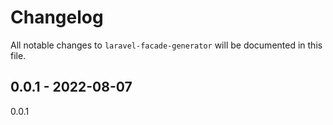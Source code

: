 # Changelog

All notable changes to `laravel-facade-generator` will be documented in this file.

## 0.0.1 - 2022-08-07

0.0.1
